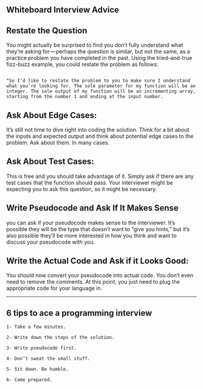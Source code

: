 ## Whiteboard Interview Advice

## Restate the Question

You might actually be surprised to find you don’t fully understand what they’re asking for — perhaps the question is similar, but not the same, as a practice problem you have completed in the past. Using the tried-and-true fizz-buzz example, you could restate the problem as follows:

```

“So I’d like to restate the problem to you to make sure I understand what you’re looking for. The sole parameter for my function will be an integer. The sole output of my function will be an incrementing array, starting from the number 1 and ending at the input number.

```

## Ask About Edge Cases:

 It’s still not time to dive right into coding the solution. Think for a bit about the inputs and expected output and think about potential edge cases to the problem. Ask about them. In many cases.


## Ask About Test Cases:

 This is free and you should take advantage of it. Simply ask if there are any test cases that the function should pass. Your interviewer might be expecting you to ask this question, so it might be necessary.

## Write Pseudocode and Ask If It Makes Sense

 you can ask if your pseudocode makes sense to the interviewer. It’s possible they will be the type that doesn’t want to “give you hints,” but it’s also possible they’ll be more interested in how you think and want to discuss your pseudocode with you.


## Write the Actual Code and Ask if it Looks Good:

You should now convert your pseudocode into actual code. You don’t even need to remove the comments. At this point, you just need to plug the appropriate code for your language in.

-----------------------------------

## 6 tips to ace a programming interview

    1- Take a few minutes.

    2- Write down the steps of the solution.

    3- Write pseudocode first.

    4- Don’t sweat the small stuff.

    5- Sit down. Be humble.

    6- Come prepared.